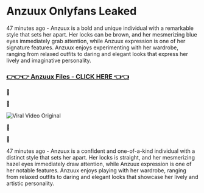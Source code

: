 # Anzuux Onlyfans Leaked

<p>47 minutes ago - Anzuux is a bold and unique individual with a remarkable style that sets her apart. Her locks can be brown, and her mesmerizing blue eyes immediately grab attention, while Anzuux expression is one of her signature features. Anzuux enjoys experimenting with her wardrobe, ranging from relaxed outfits to daring and elegant looks that express her lively and imaginative personality.</p><p>
<h3><a href="https://fansleaks.com-getfree.pro/anzuux" rel="nofollow">👉👉👉 Anzuux Files - CLICK HERE 👈👈</a></h3>
<p>🔻</p>
<p>🔻</p> <p>
<a href="https://fansleaks.com-getfree.pro/anzuux" rel="nofollow"><img src="https://i.imgur.com/0ZbtXZ5.gif" alt="Viral Video Original" style="max-width: 100%; display: inline-block;" data-target="animated-image.originalImage"></a>
<p>🔻</p>
<p>🔻</p> <p>47 minutes ago - Anzuux is a confident and one-of-a-kind individual with a distinct style that sets her apart. Her locks is straight, and her mesmerizing hazel eyes immediately draw attention, while Anzuux expression is one of her notable features. Anzuux enjoys playing with her wardrobe, ranging from relaxed outfits to daring and elegant looks that showcase her lively and artistic personality.</p>